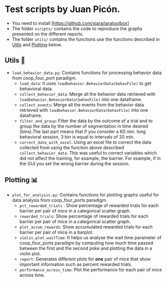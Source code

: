 # Test scripts by Juan Picón.

* You need to install [https://github.com/sjara/jaratoolbox]
* The folder ```scripts/``` contains the code to reproduce the graphs presented on the different reports.
* The folder ```utils/``` contains the functions use the functions described in  [Utils](#Utils) and [Plotting](#Plotting) below.
  
## Utils 🧰 <a name = "Utils"></a>
* `load_behavior_data.py`: Contains functions for processing behavior data from coop_four_port paradigm.
    * `load_data`: It uses `loadbehavior.BehaviorData(behavFile)` to get behavioral data.
    * `collect_behavior_data`: Merge all the behavior data retrieved with `loadbehavior.BehaviorData(behavFile)` into one dataframe.
    * `collect_events`: Merge all the events from the behavior data retrieved with `loadbehavior.BehaviorData(behavFile)` into one dataframe.
    * `filter_and_group`: Filter the data by the outcome of a trial and to group the data by the number of segmentation in time desired (bins).The last part means that if you consider a 60 min. long behavioral session, 3 bin is equal to intervals of 20 min.
    * `correct_data_with_excel`: Using an excel file to correct the data collected from using the function above described `collect_behavior_data`. This was useful
    to correct variables which did not affect the training, for example, the barrier. For example, if in the GUI you set the wrong barrier during the session. 

## Plotting 📊 <a name = "Plotting"></a>

* `plot_for_analysis.py`: Contains functions for plotting graphs useful for data analysis from coop_four_ports paradigm.  
    * `pct_rewarded_trials` : Show  percentage of rewarded trials for each barrier per pair of mice in a categorical scatter graph.
    * `rewarded_trials`: Show  percentage of rewarded trials for each barrier per pair of mice in a categorical scatter graph. 
    * `plot_accum_rewards`: Show accumulated rewarded trials for each barrier per pair of mice in a barplot.
    * `violin_plot_waitTime`: It helps us analyse the wait time parameter of coop_four_ports paradigm by computing how much time passed between the first and the second poke and plotting the data in a violin plot.
    * `report`: Generates different plots for **one** pair of mice that show important information such as percent rewarded trials.
    * `performance_across_time`: Plot the performance for each pair of mice across time.
   
